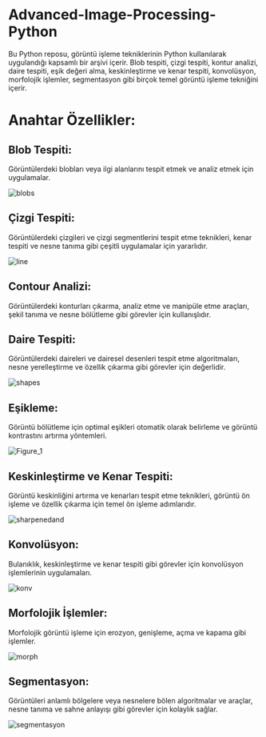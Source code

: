 # Advanced-Image-Processing-Python
Bu Python reposu, görüntü işleme tekniklerinin Python kullanılarak uygulandığı kapsamlı bir arşivi içerir. Blob tespiti, çizgi tespiti, kontur analizi, daire tespiti, eşik değeri alma, keskinleştirme ve kenar tespiti, konvolüsyon, morfolojik işlemler, segmentasyon gibi birçok temel görüntü işleme tekniğini içerir.

# Anahtar Özellikler:

## Blob Tespiti: 
Görüntülerdeki blobları veya ilgi alanlarını tespit etmek ve analiz etmek için uygulamalar.

![blobs](https://github.com/enescanerkan/Advanced-Image-Processing-Python/assets/154825118/55a04c6d-4e6d-4235-86e9-5136110e84f1)

## Çizgi Tespiti: 
Görüntülerdeki çizgileri ve çizgi segmentlerini tespit etme teknikleri, kenar tespiti ve nesne tanıma gibi çeşitli uygulamalar için yararlıdır.

![line](https://github.com/enescanerkan/Advanced-Image-Processing-Python/assets/154825118/e932da86-73ef-461f-bf94-2021d4f1a482)

## Contour Analizi: 
Görüntülerdeki konturları çıkarma, analiz etme ve manipüle etme araçları, şekil tanıma ve nesne bölütleme gibi görevler için kullanışlıdır.

## Daire Tespiti: 
Görüntülerdeki daireleri ve dairesel desenleri tespit etme algoritmaları, nesne yerelleştirme ve özellik çıkarma gibi görevler için değerlidir.

![shapes](https://github.com/enescanerkan/Advanced-Image-Processing-Python/assets/154825118/9125c6a7-6698-4d67-99b3-3575f60b2b15)

## Eşikleme: 
Görüntü bölütleme için optimal eşikleri otomatik olarak belirleme ve görüntü kontrastını artırma yöntemleri.

![Figure_1](https://github.com/enescanerkan/Advanced-Image-Processing-Python/assets/154825118/0a533cf9-ad20-42c5-8863-844eefb2ed47)

## Keskinleştirme ve Kenar Tespiti: 
Görüntü keskinliğini artırma ve kenarları tespit etme teknikleri, görüntü ön işleme ve özellik çıkarma için temel ön işleme adımlarıdır.

![sharpenedand](https://github.com/enescanerkan/Advanced-Image-Processing-Python/assets/154825118/dc62eaf0-2997-4520-9d89-4745bca4e099)

## Konvolüsyon: 
Bulanıklık, keskinleştirme ve kenar tespiti gibi görevler için konvolüsyon işlemlerinin uygulamaları.

![konv](https://github.com/enescanerkan/Advanced-Image-Processing-Python/assets/154825118/84a9df54-529c-48a4-8d4a-ce8d2e49267d)


## Morfolojik İşlemler: 
Morfolojik görüntü işleme için erozyon, genişleme, açma ve kapama gibi işlemler.

![morph](https://github.com/enescanerkan/Advanced-Image-Processing-Python/assets/154825118/74087ae0-dddf-4141-a1a4-3805df441a24)

## Segmentasyon: 
Görüntüleri anlamlı bölgelere veya nesnelere bölen algoritmalar ve araçlar, nesne tanıma ve sahne anlayışı gibi görevler için kolaylık sağlar.

![segmentasyon](https://github.com/enescanerkan/Advanced-Image-Processing-Python/assets/154825118/a1338e82-8749-43f5-890d-eeca4a19d6b3)

